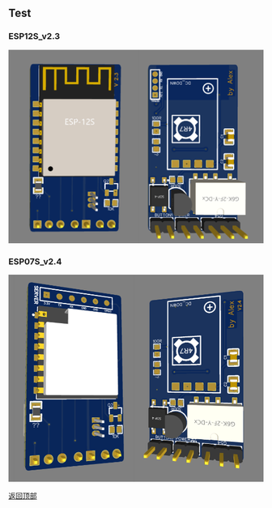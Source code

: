 ## Test

### ESP12S_v2.3

<img src="ESP12S_v2.3.png" width="950" alt="图片描述文字"/>


### ESP07S_v2.4

<img src="ESP07S_v2.4.png" width="950" alt="图片描述文字"/>

[返回顶部](#Test)


<!-- <span name="anchor">作息时间表</span> -->
